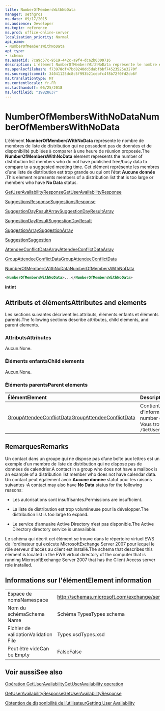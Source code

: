 ```yaml
---
title: NumberOfMembersWithNoData
manager: sethgros
ms.date: 09/17/2015
ms.audience: Developer
ms.topic: reference
ms.prod: office-online-server
localization_priority: Normal
api_name:
- NumberOfMembersWithNoData
api_type:
- schema
ms.assetid: 7ca9c57c-9519-442c-a9f4-dca2b0309716
description: L’élément NumberOfMembersWithNoData représente le nombre de membres de liste de distribution qui ne possèdent pas de données et de disponibilité publiées à comparer à une heure de réunion proposée. Cet élément représente les membres d’une liste de distribution est trop grande ou qui ont l’état aucune donnée.
ms.openlocfilehash: f73978df47bd8240dd5dabfbbf74523525e3270f
ms.sourcegitcommit: 34041125dc8c5f993b21cebfc4f8b72f0fd2cb6f
ms.translationtype: MT
ms.contentlocale: fr-FR
ms.lasthandoff: 06/25/2018
ms.locfileid: "19828637"
---
```

# <a name="numberofmemberswithnodata"></a><span data-ttu-id="35606-104">NumberOfMembersWithNoData</span><span class="sxs-lookup"><span data-stu-id="35606-104">NumberOfMembersWithNoData</span></span>

<span data-ttu-id="35606-105">L’élément **NumberOfMembersWithNoData** représente le nombre de membres de liste de distribution qui ne possèdent pas de données et de disponibilité publiées à comparer à une heure de réunion proposée.</span><span class="sxs-lookup"><span data-stu-id="35606-105">The **NumberOfMembersWithNoData** element represents the number of distribution list members who do not have published free/busy data to compare to a suggested meeting time.</span></span> <span data-ttu-id="35606-106">Cet élément représente les membres d’une liste de distribution est trop grande ou qui ont l’état **Aucune donnée** .</span><span class="sxs-lookup"><span data-stu-id="35606-106">This element represents members of a distribution list that is too large or members who have **No Data** status.</span></span> 
  
[<span data-ttu-id="35606-107">GetUserAvailabilityResponse</span><span class="sxs-lookup"><span data-stu-id="35606-107">GetUserAvailabilityResponse</span></span>](getuseravailabilityresponse.md)
  
[<span data-ttu-id="35606-108">SuggestionsResponse</span><span class="sxs-lookup"><span data-stu-id="35606-108">SuggestionsResponse</span></span>](suggestionsresponse.md)
  
[<span data-ttu-id="35606-109">SuggestionDayResultArray</span><span class="sxs-lookup"><span data-stu-id="35606-109">SuggestionDayResultArray</span></span>](suggestiondayresultarray.md)
  
[<span data-ttu-id="35606-110">SuggestionDayResult</span><span class="sxs-lookup"><span data-stu-id="35606-110">SuggestionDayResult</span></span>](suggestiondayresult.md)
  
[<span data-ttu-id="35606-111">SuggestionArray</span><span class="sxs-lookup"><span data-stu-id="35606-111">SuggestionArray</span></span>](suggestionarray.md)
  
[<span data-ttu-id="35606-112">Suggestion</span><span class="sxs-lookup"><span data-stu-id="35606-112">Suggestion</span></span>](suggestion.md)
  
[<span data-ttu-id="35606-113">AttendeeConflictDataArray</span><span class="sxs-lookup"><span data-stu-id="35606-113">AttendeeConflictDataArray</span></span>](attendeeconflictdataarray.md)
  
[<span data-ttu-id="35606-114">GroupAttendeeConflictData</span><span class="sxs-lookup"><span data-stu-id="35606-114">GroupAttendeeConflictData</span></span>](groupattendeeconflictdata.md)
  
[<span data-ttu-id="35606-115">NumberOfMembersWithNoData</span><span class="sxs-lookup"><span data-stu-id="35606-115">NumberOfMembersWithNoData</span></span>](numberofmemberswithnodata.md)
  
```xml
<NumberOfMembersWithNoData>...</NumberOfMembersWithNoData>
```

 <span data-ttu-id="35606-116">**int**</span><span class="sxs-lookup"><span data-stu-id="35606-116">**int**</span></span>
## <a name="attributes-and-elements"></a><span data-ttu-id="35606-117">Attributs et éléments</span><span class="sxs-lookup"><span data-stu-id="35606-117">Attributes and elements</span></span>

<span data-ttu-id="35606-118">Les sections suivantes décrivent les attributs, éléments enfants et éléments parents.</span><span class="sxs-lookup"><span data-stu-id="35606-118">The following sections describe attributes, child elements, and parent elements.</span></span>
  
### <a name="attributes"></a><span data-ttu-id="35606-119">Attributs</span><span class="sxs-lookup"><span data-stu-id="35606-119">Attributes</span></span>

<span data-ttu-id="35606-120">Aucun.</span><span class="sxs-lookup"><span data-stu-id="35606-120">None.</span></span>
  
### <a name="child-elements"></a><span data-ttu-id="35606-121">Éléments enfants</span><span class="sxs-lookup"><span data-stu-id="35606-121">Child elements</span></span>

<span data-ttu-id="35606-122">Aucun.</span><span class="sxs-lookup"><span data-stu-id="35606-122">None.</span></span>
  
### <a name="parent-elements"></a><span data-ttu-id="35606-123">Éléments parents</span><span class="sxs-lookup"><span data-stu-id="35606-123">Parent elements</span></span>

|<span data-ttu-id="35606-124">**Élément**</span><span class="sxs-lookup"><span data-stu-id="35606-124">**Element**</span></span>|<span data-ttu-id="35606-125">**Description**</span><span class="sxs-lookup"><span data-stu-id="35606-125">**Description**</span></span>|
|:-----|:-----|
|[<span data-ttu-id="35606-126">GroupAttendeeConflictData</span><span class="sxs-lookup"><span data-stu-id="35606-126">GroupAttendeeConflictData</span></span>](groupattendeeconflictdata.md) <br/> |<span data-ttu-id="35606-127">Contient des informations de conflit agrégation sur le nombre d’utilisateurs qui sont disponibles, le nombre d’utilisateurs qui ont des conflits et le nombre d’utilisateurs qui n’ont pas d’informations de disponibilité dans une liste de distribution pour une heure de réunion proposée.</span><span class="sxs-lookup"><span data-stu-id="35606-127">Contains aggregate conflict information about the number of users who are available, the number of users who have conflicts, and the number of users who do not have availability information in a distribution list for a suggested meeting time.</span></span>  <br/> <span data-ttu-id="35606-128">Vous trouverez ci-dessous l’expression XPath pour cet élément :</span><span class="sxs-lookup"><span data-stu-id="35606-128">The following is the XPath expression to this element:</span></span>  <br/>  `/GetUserAvailabilityResponse/SuggestionsResponse/SuggestionDayResultArray/SuggestionDayResult[i]/SuggestionArray/Suggestion[i]/AttendeeConflictDataArray/GroupAttendeeConflictData` <br/> |
   
## <a name="remarks"></a><span data-ttu-id="35606-129">Remarques</span><span class="sxs-lookup"><span data-stu-id="35606-129">Remarks</span></span>

<span data-ttu-id="35606-130">Un contact dans un groupe qui ne dispose pas d’une boîte aux lettres est un exemple d’un membre de liste de distribution qui ne dispose pas de données de calendrier.</span><span class="sxs-lookup"><span data-stu-id="35606-130">A contact in a group who does not have a mailbox is an example of a distribution list member who does not have calendar data.</span></span> <span data-ttu-id="35606-131">Un contact peut également avoir **Aucune donnée** statut pour les raisons suivantes :</span><span class="sxs-lookup"><span data-stu-id="35606-131">A contact may also have **No Data** status for the following reasons:</span></span> 
  
- <span data-ttu-id="35606-132">Les autorisations sont insuffisantes.</span><span class="sxs-lookup"><span data-stu-id="35606-132">Permissions are insufficient.</span></span>
    
- <span data-ttu-id="35606-133">La liste de distribution est trop volumineuse pour la développer.</span><span class="sxs-lookup"><span data-stu-id="35606-133">The distribution list is too large to expand.</span></span>
    
- <span data-ttu-id="35606-134">Le service d’annuaire Active Directory n’est pas disponible.</span><span class="sxs-lookup"><span data-stu-id="35606-134">The Active Directory directory service is unavailable.</span></span>
    
<span data-ttu-id="35606-135">Le schéma qui décrit cet élément se trouve dans le répertoire virtuel EWS de l'ordinateur qui exécute MicrosoftExchange Server 2007 pour lequel le rôle serveur d'accès au client est installé.</span><span class="sxs-lookup"><span data-stu-id="35606-135">The schema that describes this element is located in the EWS virtual directory of the computer that is running MicrosoftExchange Server 2007 that has the Client Access server role installed.</span></span>
  
## <a name="element-information"></a><span data-ttu-id="35606-136">Informations sur l'élément</span><span class="sxs-lookup"><span data-stu-id="35606-136">Element information</span></span>

|||
|:-----|:-----|
|<span data-ttu-id="35606-137">Espace de noms</span><span class="sxs-lookup"><span data-stu-id="35606-137">Namespace</span></span>  <br/> |http://schemas.microsoft.com/exchange/services/2006/types  <br/> |
|<span data-ttu-id="35606-138">Nom du schéma</span><span class="sxs-lookup"><span data-stu-id="35606-138">Schema Name</span></span>  <br/> |<span data-ttu-id="35606-139">Schéma Types</span><span class="sxs-lookup"><span data-stu-id="35606-139">Types schema</span></span>  <br/> |
|<span data-ttu-id="35606-140">Fichier de validation</span><span class="sxs-lookup"><span data-stu-id="35606-140">Validation File</span></span>  <br/> |<span data-ttu-id="35606-141">Types.xsd</span><span class="sxs-lookup"><span data-stu-id="35606-141">Types.xsd</span></span>  <br/> |
|<span data-ttu-id="35606-142">Peut être vide</span><span class="sxs-lookup"><span data-stu-id="35606-142">Can be Empty</span></span>  <br/> |<span data-ttu-id="35606-143">False</span><span class="sxs-lookup"><span data-stu-id="35606-143">False</span></span>  <br/> |
   
## <a name="see-also"></a><span data-ttu-id="35606-144">Voir aussi</span><span class="sxs-lookup"><span data-stu-id="35606-144">See also</span></span>



[<span data-ttu-id="35606-145">Opération GetUserAvailability</span><span class="sxs-lookup"><span data-stu-id="35606-145">GetUserAvailability operation</span></span>](getuseravailability-operation.md)
  
[<span data-ttu-id="35606-146">GetUserAvailabilityResponse</span><span class="sxs-lookup"><span data-stu-id="35606-146">GetUserAvailabilityResponse</span></span>](getuseravailabilityresponse.md)


[<span data-ttu-id="35606-147">Obtention de disponibilité de l’utilisateur</span><span class="sxs-lookup"><span data-stu-id="35606-147">Getting User Availability</span></span>](http://msdn.microsoft.com/library/d4133fcb-9b0f-4e6b-aadf-a389da83516a%28Office.15%29.aspx)


